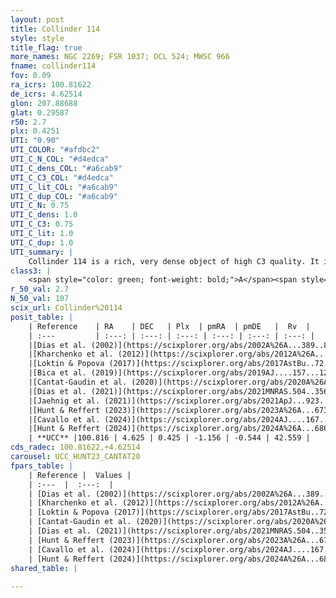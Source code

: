 ```yaml
---
layout: post
title: Collinder 114
style: style
title_flag: true
more_names: NGC 2269; FSR 1037; OCL 524; MWSC 966
fname: collinder114
fov: 0.09
ra_icrs: 100.81622
de_icrs: 4.62514
glon: 207.88688
glat: 0.29587
r50: 2.7
plx: 0.4251
UTI: "0.90"
UTI_COLOR: "#afdbc2"
UTI_C_N_COL: "#d4edca"
UTI_C_dens_COL: "#a6cab9"
UTI_C_C3_COL: "#d4edca"
UTI_C_lit_COL: "#a6cab9"
UTI_C_dup_COL: "#a6cab9"
UTI_C_N: 0.75
UTI_C_dens: 1.0
UTI_C_C3: 0.75
UTI_C_lit: 1.0
UTI_C_dup: 1.0
UTI_summary: |
    Collinder 114 is a rich, very dense object of high C3 quality. It is very well-studied in the literature.
class3: |
    <span style="color: green; font-weight: bold;">A</span><span style="color: #FFC300; font-weight: bold;">B</span>
r_50_val: 2.7
N_50_val: 107
scix_url: Collinder%20114
posit_table: |
    | Reference    | RA    | DEC   | Plx  | pmRA  | pmDE   |  Rv  |
    | :---         | :---: | :---: | :---: | :---: | :---: | :---: |
    |[Dias et al. (2002)](https://scixplorer.org/abs/2002A%26A...389..871D) | 100.821 | 4.625 | -- | 5.05 | 1.49 | -- |
    |[Kharchenko et al. (2012)](https://scixplorer.org/abs/2012A%26A...543A.156K) | 100.808 | 4.615 | -- | -0.5 | -2.0 | -- |
    |[Loktin & Popova (2017)](https://scixplorer.org/abs/2017AstBu..72..257L) | 100.815 | 4.625 | -- | 0.236 | -0.397 | -- |
    |[Bica et al. (2019)](https://scixplorer.org/abs/2019AJ....157...12B) | 100.814 | 4.619 | -- | -- | -- | -- |
    |[Cantat-Gaudin et al. (2020)](https://scixplorer.org/abs/2020A%26A...640A...1C) | 100.818 | 4.628 | 0.438 | -1.143 | -0.559 | -- |
    |[Dias et al. (2021)](https://scixplorer.org/abs/2021MNRAS.504..356D) | 100.818 | 4.625 | 0.44 | -1.175 | -0.513 | -- |
    |[Jaehnig et al. (2021)](https://scixplorer.org/abs/2021ApJ...923..129J) | 100.816 | 4.634 | 0.469 | -1.151 | -0.551 | -- |
    |[Hunt & Reffert (2023)](https://scixplorer.org/abs/2023A%26A...673A.114H) | 100.822 | 4.623 | 0.411 | -1.158 | -0.54 | 33.626 |
    |[Cavallo et al. (2024)](https://scixplorer.org/abs/2024AJ....167...12C) | 100.812 | 4.627 | 0.411 | -- | -- | -- |
    |[Hunt & Reffert (2024)](https://scixplorer.org/abs/2024A%26A...686A..42H) | 100.822 | 4.623 | 0.411 | -1.158 | -0.54 | 33.626 |
    | **UCC** |100.816 | 4.625 | 0.425 | -1.156 | -0.544 | 42.559 | 
cds_radec: 100.81622,+4.62514
carousel: UCC_HUNT23_CANTAT20
fpars_table: |
    | Reference |  Values |
    | :---  |  :---:  |
    | [Dias et al. (2002)](https://scixplorer.org/abs/2002A%26A...389..871D) | `E(B-V)=0.398, Dist=1687.0, Age=8.416` |
    | [Kharchenko et al. (2012)](https://scixplorer.org/abs/2012A%26A...543A.156K) | `e_bv=0.312, distance=1585, log_age=8.665` |
    | [Loktin & Popova (2017)](https://scixplorer.org/abs/2017AstBu..72..257L) | `E(B-V)=0.384, Dmod=11.364, logt=8.424` |
    | [Cantat-Gaudin et al. (2020)](https://scixplorer.org/abs/2020A%26A...640A...1C) | `AVNN=0.92, DMNN=11.7, AgeNN=8.31` |
    | [Dias et al. (2021)](https://scixplorer.org/abs/2021MNRAS.504..356D) | `Av=1.162, Dist=1937, logage=8.73, [Fe/H]=-0.1` |
    | [Hunt & Reffert (2023)](https://scixplorer.org/abs/2023A%26A...673A.114H) | `AV50=1.073, diffAV50=1.032, MOD50=11.651, logAge50=8.318` |
    | [Cavallo et al. (2024)](https://scixplorer.org/abs/2024AJ....167...12C) | `AV50=1.43, dMod50=11.72, logAge50=8.33, [Fe/H]50=-0.11` |
    | [Hunt & Reffert (2024)](https://scixplorer.org/abs/2024A%26A...686A..42H) | `MassJ=537.060` |
shared_table: |
    
---
```

